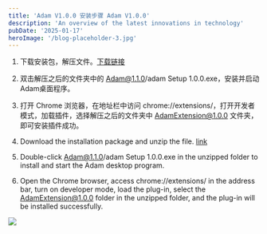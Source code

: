 ```yaml
---
title: 'Adam V1.0.0 安装步骤 Adam V1.0.0'
description: 'An overview of the latest innovations in technology'
pubDate: '2025-01-17'
heroImage: '/blog-placeholder-3.jpg'
---
```


1. 下载安装包，解压文件。[下载链接](https://pan.baidu.com/share/init?surl=ZNISD3ol3HTKWjulQhox_Q&pwd=2qch)

3. 双击解压之后的文件夹中的 Adam@1.1.0/adam Setup 1.0.0.exe，安装并启动Adam桌面程序。

5. 打开 Chrome 浏览器，在地址栏中访问 chrome://extensions/，打开开发者模式，加载插件，选择解压之后的文件夹中 AdamExtension@1.0.0 文件夹，即可安装插件成功。

1. Download the installation package and unzip the file. [link](https://drive.google.com/file/d/12eZO6pN8ndKF7bp5818Lz2IA0dANh3Ol/view?usp=drive_link)

3. Double-click Adam@1.1.0/adam Setup 1.0.0.exe in the unzipped folder to install and start the Adam desktop program.

5. Open the Chrome browser, access chrome://extensions/ in the address bar, turn on developer mode, load the plug-in, select the AdamExtension@1.0.0 folder in the unzipped folder, and the plug-in will be installed successfully.

![](https://hawtinme.wordpress.com/wp-content/uploads/2025/01/adamextensioninstallation.png?w=1024)
